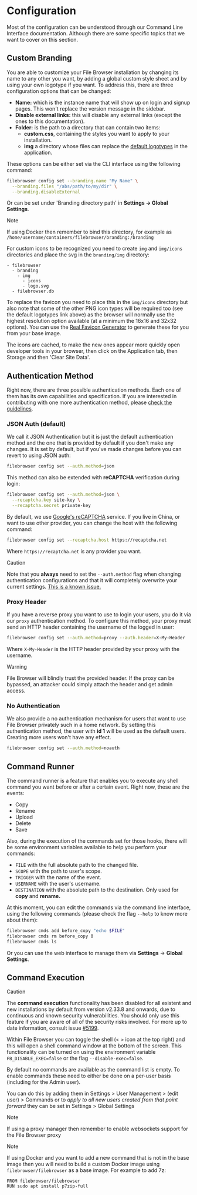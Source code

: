 # Configuration

Most of the configuration can be understood through our Command Line Interface documentation. Although there are some specific topics that we want to cover on this section.

## Custom Branding

You are able to customize your File Browser installation by changing its name to any other you want, by adding a global custom style sheet and by using your own logotype if you want. To address this, there are three configuration options that can be changed:

* **Name:** which is the instance name that will show up on login and signup pages. This won't replace the version message in the sidebar.
* **Disable external links:** this will disable any external links (except the ones to this documentation).
* **Folder:** is the path to a directory that can contain two items:
  * **custom.css**, containing the styles you want to apply to your installation.
  * **img** a directory whose files can replace the [default logotypes](https://github.com/filebrowser/filebrowser/tree/master/frontend/public/img) in the application.

These options can be either set via the CLI interface using the following command:

```sh
filebrowser config set --branding.name "My Name" \
  --branding.files "/abs/path/to/my/dir" \
  --branding.disableExternal
```
Or can be set under 'Branding directory path' in **Settings → Global Settings**. 

> [!NOTE] 
>
> If using Docker then remember to bind this directory, for example as `/home/username/containers/filebrowser/branding:/branding`

For custom icons to be recognized you need to create `img` and `img/icons` directories and place the svg in the `branding/img` directory:

```
- filebrowser
  - branding
    - img
      - icons
      - logo.svg
  - filebrowser.db
```

To replace the favicon you need to place this in the `img/icons` directory but also note that some of the other PNG icon types will be required too (see the default logotypes link above) as the browser will normally use the highest resolution option available (at a minimum the 16x16 and 32x32 options). You can use the [Real Favicon Generator](https://realfavicongenerator.net/) to generate these for you from your base image.  

The icons are cached, to make the new ones appear more quickly open developer tools in your browser, then click on the Application tab, then Storage and then 'Clear Site Data'.

## Authentication Method

Right now, there are three possible authentication methods. Each one of them has its own capabilities and specification. If you are interested in contributing with one more authentication method, please [check the guidelines](contributing.md).

### JSON Auth (default)

We call it JSON Authentication but it is just the default authentication method and the one that is provided by default if you don't make any changes. It is set by default, but if you've made changes before you can revert to using JSON auth:

```sh
filebrowser config set --auth.method=json
```

This method can also be extended with **reCAPTCHA** verification during login:

```sh
filebrowser config set --auth.method=json \
  --recaptcha.key site-key \
  --recaptcha.secret private-key
```

By default, we use [Google's reCAPTCHA](https://developers.google.com/recaptcha/docs/display) service. If you live in China, or want to use other provider, you can change the host with the following command:

```sh
filebrowser config set --recaptcha.host https://recaptcha.net
```

Where `https://recaptcha.net` is any provider you want.


> [!CAUTION]
> 
> Note that you **always** need to set the `--auth.method` flag when changing authentication configurations and that it will completely overwrite your current settings. [This is a known issue.](https://github.com/filebrowser/filebrowser/issues/715)

### Proxy Header

If you have a reverse proxy you want to use to login your users, you do it via our `proxy` authentication method. To configure this method, your proxy must send an HTTP header containing the username of the logged in user:

```sh
filebrowser config set --auth.method=proxy --auth.header=X-My-Header
```

Where `X-My-Header` is the HTTP header provided by your proxy with the username.

> [!WARNING]
> 
> File Browser will blindly trust the provided header. If the proxy can be bypassed, an attacker could simply attach the header and get admin access.

### No Authentication

We also provide a no authentication mechanism for users that want to use File Browser privately such in a home network. By setting this authentication method, the user with **id 1** will be used as the default users. Creating more users won't have any effect.

```sh
filebrowser config set --auth.method=noauth
```

## Command Runner

The command runner is a feature that enables you to execute any shell command you want before or after a certain event. Right now, these are the events:

* Copy
* Rename
* Upload
* Delete
* Save

Also, during the execution of the commands set for those hooks, there will be some environment variables available to help you perform your commands:

* `FILE` with the full absolute path to the changed file.
* `SCOPE` with the path to user's scope.
* `TRIGGER` with the name of the event.
* `USERNAME` with the user's username.
* `DESTINATION` with the absolute path to the destination. Only used for **copy** and **rename.**

At this moment, you can edit the commands via the command line interface, using the following commands \(please check the flag `--help` to know more about them\):

```bash
filebrowser cmds add before_copy "echo $FILE"
filebrowser cmds rm before_copy 0
filebrowser cmds ls
```

Or you can use the web interface to manage them via **Settings** → **Global Settings**.

## Command Execution

> [!CAUTION]
>
> The **command execution** functionality has been disabled for all existent and new installations by default from version v2.33.8 and onwards, due to continuous and known security vulnerabilities. You should only use this feature if you are aware of all of the security risks involved. For more up to date information, consult issue [#5199](https://github.com/filebrowser/filebrowser/issues/5199).

Within File Browser you can toggle the shell (`< >` icon at the top right) and this will open a shell command window at the bottom of the screen. This functionality can be turned on using the environment variable `FB_DISABLE_EXEC=false` or the flag `--disable-exec=false`.

By default no commands are available as the command list is empty. To enable commands these need to either be done on a per-user basis (including for the Admin user).

You can do this by adding them in Settings > User Management > (edit user) > Commands or to *apply to all new users created from that point forward* they can be set in Settings > Global Settings

> [!NOTE]
> 
> If using a proxy manager then remember to enable websockets support for the File Browser proxy

> [!NOTE]
> 
> If using Docker and you want to add a new command that is not in the base image then you will need to build a custom Docker image using `filebrowser/filebrowser` as a base image.  For example to add 7z:
> 
> ```docker
> FROM filebrowser/filebrowser
> RUN sudo apt install p7zip-full
> ```
